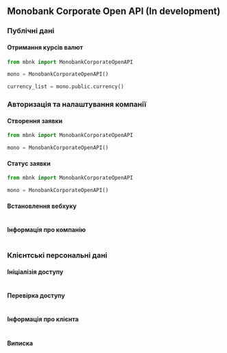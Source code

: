 ## Monobank Corporate Open API (In development)

### Публічні дані

#### Отримання курсів валют

```python
from mbnk import MonobankCorporateOpenAPI

mono = MonobankCorporateOpenAPI()

currency_list = mono.public.currency()
```

### Авторизація та налаштування компанії

#### Створення заявки
```python
from mbnk import MonobankCorporateOpenAPI

mono = MonobankCorporateOpenAPI()
```

#### Статус заявки
```python
from mbnk import MonobankCorporateOpenAPI

mono = MonobankCorporateOpenAPI()
```

#### Встановлення вебхуку
```python

```

#### Інформація про компанію
```python

```

### Клієнтські персональні дані

#### Ініціалізія доступу
```python

```

#### Перевірка доступу
```python

```

#### Інформація про клієнта
```python

```

#### Виписка
```python

```

